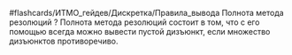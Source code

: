 #flashcards/ИТМО_гейдев/Дискретка/Правила_вывода
Полнота метода резолюций
?
Полнота метода резолюций состоит в том, что с его помощью всегда можно вывести пустой дизъюнкт, если множество дизъюнктов противоречиво.
